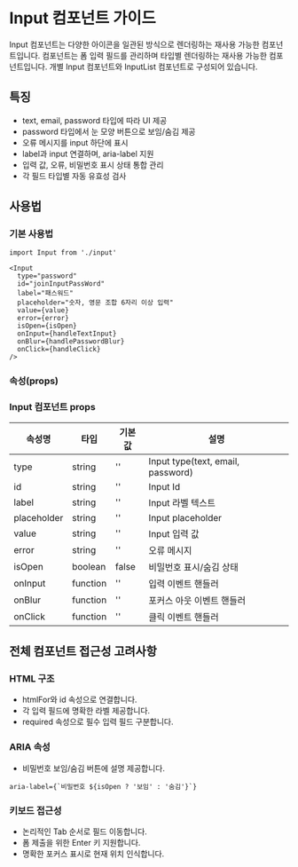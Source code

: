 # Input 컴포넌트 가이드

Input 컴포넌트는 다양한 아이콘을 일관된 방식으로 렌더링하는 재사용 가능한 컴포넌트입니다.
컴포넌트는 폼 입력 필드를 관리하며 타입별 렌더링하는 재사용 가능한 컴포넌트입니다.
개별 Input 컴포넌트와 InputList 컴포넌트로 구성되어 있습니다.

## 특징

- text, email, password 타입에 따라 UI 제공
- password 타입에서 눈 모양 버튼으로 보임/숨김 제공
- 오류 메시지를 input 하단에 표시
- label과 input 연결하며, aria-label 지원
- 입력 값, 오류, 비밀번호 표시 상태 통합 관리
- 각 필드 타입별 자동 유효성 검사

## 사용법

### 기본 사용법

```
import Input from './input'

<Input
  type="password"
  id="joinInputPassWord"
  label="패스워드"
  placeholder="숫자, 영문 조합 6자리 이상 입력"
  value={value}
  error={error}
  isOpen={isOpen}
  onInput={handleTextInput}
  onBlur={handlePasswordBlur}
  onClick={handleClick}
/>
```

### 속성(props)

### Input 컴포넌트 props

| 속성명      | 타입     | 기본값 | 설명                              |
| ----------- | -------- | ------ | --------------------------------- |
| type        | string   | ''     | Input type(text, email, password) |
| id          | string   | ''     | Input Id                          |
| label       | string   | ''     | Input 라벨 텍스트                 |
| placeholder | string   | ''     | Input placeholder                 |
| value       | string   | ''     | Input 입력 값                     |
| error       | string   | ''     | 오류 메시지                       |
| isOpen      | boolean  | false  | 비밀번호 표시/숨김 상태           |
| onInput     | function | ''     | 입력 이벤트 핸들러                |
| onBlur      | function | ''     | 포커스 아웃 이벤트 핸들러         |
| onClick     | function | ''     | 클릭 이벤트 핸들러                |

## 전체 컴포넌트 접근성 고려사항

### HTML 구조

- htmlFor와 id 속성으로 연결합니다.
- 각 입력 필드에 명확한 라벨 제공합니다.
- required 속성으로 필수 입력 필드 구분합니다.

### ARIA 속성

- 비밀번호 보임/숨김 버튼에 설명 제공합니다.

```
aria-label={`비밀번호 ${isOpen ? '보임' : '숨김'}`}
```

### 키보드 접근성

- 논리적인 Tab 순서로 필드 이동합니다.
- 폼 제출을 위한 Enter 키 지원합니다.
- 명확한 포커스 표시로 현재 위치 인식합니다.
